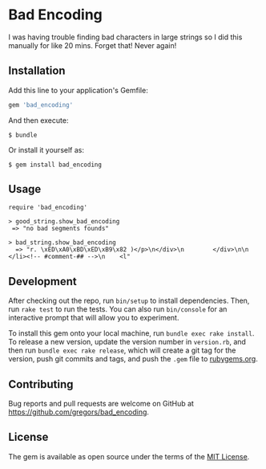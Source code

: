 # Bad Encoding

I was having trouble finding bad characters in large strings so I did this manually for like 20 mins. Forget that! Never again!

## Installation

Add this line to your application's Gemfile:

```ruby
gem 'bad_encoding'
```

And then execute:

    $ bundle

Or install it yourself as:

    $ gem install bad_encoding

## Usage
    require 'bad_encoding'

    > good_string.show_bad_encoding
     => "no bad segments founds"
   
    > bad_string.show_bad_encoding
      => "r. \xED\xA0\xBD\xED\xB9\x82 )</p>\n</div>\n        </div>\n\n    </li><!-- #comment-## -->\n    <l" 

## Development

After checking out the repo, run `bin/setup` to install dependencies. Then, run `rake test` to run the tests. You can also run `bin/console` for an interactive prompt that will allow you to experiment.

To install this gem onto your local machine, run `bundle exec rake install`. To release a new version, update the version number in `version.rb`, and then run `bundle exec rake release`, which will create a git tag for the version, push git commits and tags, and push the `.gem` file to [rubygems.org](https://rubygems.org).

## Contributing

Bug reports and pull requests are welcome on GitHub at https://github.com/gregors/bad_encoding.


## License

The gem is available as open source under the terms of the [MIT License](http://opensource.org/licenses/MIT).

